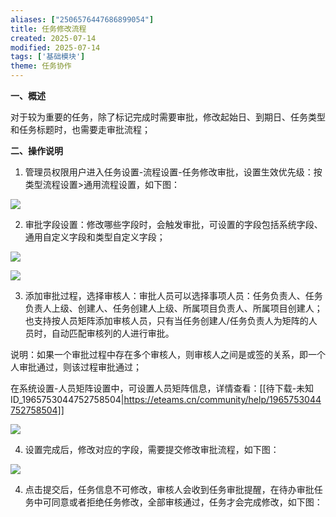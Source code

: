```yaml
---
aliases: ["2506576447686899054"]
title: 任务修改流程
created: 2025-07-14
modified: 2025-07-14
tags: ['基础模块']
theme: 任务协作
---
```


**一、概述**

对于较为重要的任务，除了标记完成时需要审批，修改起始日、到期日、任务类型和任务标题时，也需要走审批流程；

**二、操作说明**

1. 管理员权限用户进入任务设置-流程设置-任务修改审批，设置生效优先级：按类型流程设置>通用流程设置，如下图：

![](https://myhelpdoc.oss-cn-heyuan.aliyuncs.com/mdimages/a7e0c0f4287a3ea0b165f50e17e2ed0d.jpg)

2. 审批字段设置：修改哪些字段时，会触发审批，可设置的字段包括系统字段、通用自定义字段和类型自定义字段；

![](https://myhelpdoc.oss-cn-heyuan.aliyuncs.com/mdimages/9dc7fcbbce4dbbff45ef531fd403169a.jpg)

![](https://myhelpdoc.oss-cn-heyuan.aliyuncs.com/mdimages/26e2ef0dcfd545ae9c4cc70483005529.jpg)

3. 添加审批过程，选择审核人：审批人员可以选择事项人员：任务负责人、任务负责人上级、创建人、任务创建人上级、所属项目负责人、所属项目创建人；也支持按人员矩阵添加审核人员，只有当任务创建人/任务负责人为矩阵的人员时，自动匹配审核列的人进行审批。

说明：如果一个审批过程中存在多个审核人，则审核人之间是或签的关系，即一个人审批通过，则该过程审批通过；

在系统设置-人员矩阵设置中，可设置人员矩阵信息，详情查看：[[待下载-未知ID_1965753044752758504|https://eteams.cn/community/help/1965753044752758504]]

![](https://myhelpdoc.oss-cn-heyuan.aliyuncs.com/mdimages/247a66fc15eb7d211eaa9d4b6becf220.jpg)

4. 设置完成后，修改对应的字段，需要提交修改审批流程，如下图：

![](https://myhelpdoc.oss-cn-heyuan.aliyuncs.com/mdimages/dd536f285b7a00364495a97fb301eeca.jpg)

4. 点击提交后，任务信息不可修改，审核人会收到任务审批提醒，在待办审批任务中可同意或者拒绝任务修改，全部审核通过，任务才会完成修改，如下图：

